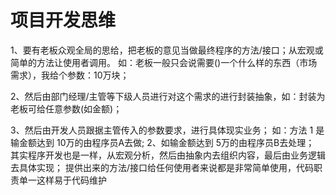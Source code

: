 # 项目开发思维
1、要有老板众观全局的思给，把老板的意见当做最终程序的方法/接口；从宏观或简单的方法让使用者调用。
如：老板一般只会说需要()一个什么样的东西（市场需求），我给个参数：10万块；

2、然后由部门经理/主管等下级人员进行对这个需求的进行封装抽象，如：封装为 老板可给任意参数(如金额)；

3、然后由开发人员跟据主管传入的参数要求，进行具体现实业务；
   如：方法 1 是输金额达到 10万的由程序员A去做; 2、如输金额达到 5万的由程序员B去处理；
   
其实程序开发也是一样，从宏观分析，然后由抽象内去组织内容，最后由业务逻辑去具体实现；
提供出来的方法/接口给任何使用者来说都是非常简单使用，代码职责单一这样易于代码维护
